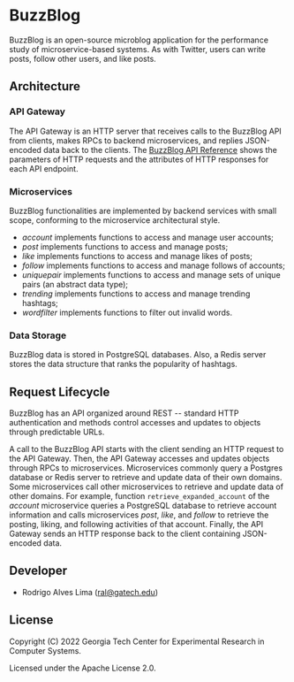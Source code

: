 # BuzzBlog
BuzzBlog is an open-source microblog application for the performance study of
microservice-based systems. As with Twitter, users can write posts, follow other
users, and like posts.

## Architecture
### API Gateway
The API Gateway is an HTTP server that receives calls to the BuzzBlog API from
clients, makes RPCs to backend microservices, and replies JSON-encoded data back
to the clients. The [BuzzBlog API Reference](docs/API.md) shows the parameters
of HTTP requests and the attributes of HTTP responses for each API endpoint.

### Microservices
BuzzBlog functionalities are implemented by backend services with small scope,
conforming to the microservice architectural style.
- *account* implements functions to access and manage user accounts;
- *post* implements functions to access and manage posts;
- *like* implements functions to access and manage likes of posts;
- *follow* implements functions to access and manage follows of accounts;
- *uniquepair* implements functions to access and manage sets of unique pairs
(an abstract data type);
- *trending* implements functions to access and manage trending hashtags;
- *wordfilter* implements functions to filter out invalid words.

### Data Storage
BuzzBlog data is stored in PostgreSQL databases. Also, a Redis server stores the
data structure that ranks the popularity of hashtags.

## Request Lifecycle
BuzzBlog has an API organized around REST -- standard HTTP authentication and
methods control accesses and updates to objects through predictable URLs.

A call to the BuzzBlog API starts with the client sending an HTTP request to the
API Gateway. Then, the API Gateway accesses and updates objects through RPCs to
microservices. Microservices commonly query a Postgres database or Redis server
to retrieve and update data of their own domains. Some microservices call other
microservices to retrieve and update data of other domains. For example,
function `retrieve_expanded_account` of the *account* microservice queries a
PostgreSQL database to retrieve account information and calls microservices
*post*, *like*, and *follow* to retrieve the posting, liking, and following
activities of that account. Finally, the API Gateway sends an HTTP response back
to the client containing JSON-encoded data.

## Developer
- Rodrigo Alves Lima (ral@gatech.edu)

## License
Copyright (C) 2022 Georgia Tech Center for Experimental Research in Computer
Systems.

Licensed under the Apache License 2.0.